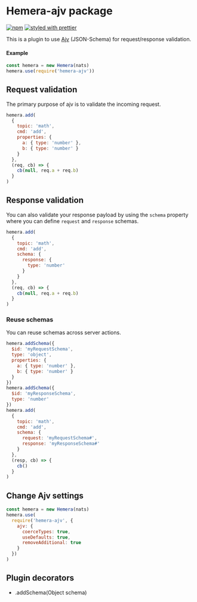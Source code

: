 # Hemera-ajv package

[![npm](https://img.shields.io/npm/v/hemera-ajv.svg?maxAge=3600)](https://www.npmjs.com/package/hemera-ajv)
[![styled with prettier](https://img.shields.io/badge/styled_with-prettier-ff69b4.svg)](#badge)

This is a plugin to use [Ajv](https://github.com/epoberezkin/ajv) (JSON-Schema) for request/response validation.

#### Example

```js
const hemera = new Hemera(nats)
hemera.use(require('hemera-ajv'))
```

## Request validation

The primary purpose of ajv is to validate the incoming request.

```js
hemera.add(
  {
    topic: 'math',
    cmd: 'add',
    properties: {
      a: { type: 'number' },
      b: { type: 'number' }
    }
  },
  (req, cb) => {
    cb(null, req.a + req.b)
  }
)
```

## Response validation

You can also validate your response payload by using the `schema` property where you can define `request` and `response` schemas.

```js
hemera.add(
  {
    topic: 'math',
    cmd: 'add',
    schema: {
      response: {
        type: 'number'
      }
    }
  },
  (req, cb) => {
    cb(null, req.a + req.b)
  }
)
```

### Reuse schemas

You can reuse schemas across server actions.

```js
hemera.addSchema({
  $id: 'myRequestSchema',
  type: 'object',
  properties: {
    a: { type: 'number' },
    b: { type: 'number' }
  }
})
hemera.addSchema({
  $id: 'myResponseSchema',
  type: 'number'
})
hemera.add(
  {
    topic: 'math',
    cmd: 'add',
    schema: {
      request: 'myRequestSchema#',
      response: 'myResponseSchema#'
    }
  },
  (resp, cb) => {
    cb()
  }
)
```

## Change Ajv settings

```js
const hemera = new Hemera(nats)
hemera.use(
  require('hemera-ajv', {
    ajv: {
      coerceTypes: true,
      useDefaults: true,
      removeAdditional: true
    }
  })
)
```

## Plugin decorators

* .addSchema(Object schema)
